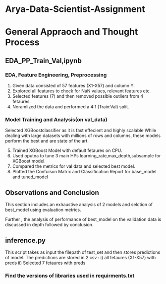 # Arya-Data-Scientist-Assignment
# General Appraoch and Thought Process

## EDA_PP_Train_Val,ipynb

### EDA, Feature Engineering, Preprocessing

1. Given data consisted of 57 features (X1-X57) and column Y.
2. Explored all features to check for NaN values, relevant features etc.
3. Selected features (7) and then removed possible outliers from 4 fetaures.
4. Noramlized the data and performed a 4:1 (Train:Val) split.

### Model Training and Analysis(on val_data)

Selected XGBoostclassifier as it is fast effecient and highly scalable 
While dealing with large datasets with millions of rows and columns,
these models perform the best and are state of the art.

5. Trained XGBoost Model with default fetaures on CPU.
6. Used oputna to tune 3 main HPs learning_rate,max_depth,subsample for XGBoost model.
7. Compared the metrics for val data and selected best model.
8. Plotted the Confuison Matrix and Classification Report for base_model and tuned_model

## Observations and Conclusion

This section includes an exhaustive analysis of 2 models and selction of best_model
using evaluation metrics.

Further , the analysis of performance of best_model on the validation data is discussed in depth
followed by conclusion.

## inference.py

This script takes as input the filepath of test_set and then stores predictions of model.
The predictions are stored in 2 csv : i)  all fetaures (X1-X57) with preds 
                                      ii) Selected 7 fetaures with preds

### Find the versions of libraries used in requirments.txt 
    
